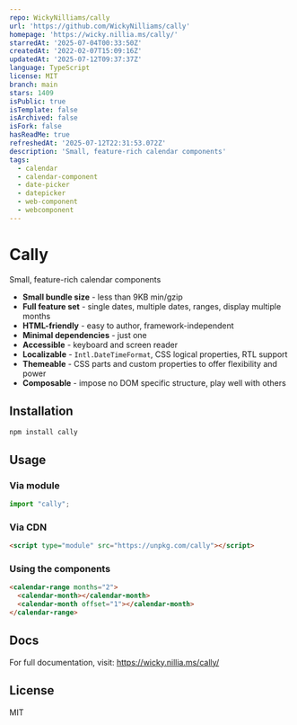 ```yaml
---
repo: WickyNilliams/cally
url: 'https://github.com/WickyNilliams/cally'
homepage: 'https://wicky.nillia.ms/cally/'
starredAt: '2025-07-04T00:33:50Z'
createdAt: '2022-02-07T15:09:16Z'
updatedAt: '2025-07-12T09:37:37Z'
language: TypeScript
license: MIT
branch: main
stars: 1409
isPublic: true
isTemplate: false
isArchived: false
isFork: false
hasReadMe: true
refreshedAt: '2025-07-12T22:31:53.072Z'
description: 'Small, feature-rich calendar components'
tags:
  - calendar
  - calendar-component
  - date-picker
  - datepicker
  - web-component
  - webcomponent
---
```


# Cally

Small, feature-rich calendar components

- **Small bundle size** - less than 9KB min/gzip
- **Full feature set** - single dates, multiple dates, ranges, display multiple months
- **HTML-friendly** - easy to author, framework-independent
- **Minimal dependencies** - just one
- **Accessible** - keyboard and screen reader
- **Localizable** - `Intl.DateTimeFormat`, CSS logical properties, RTL support
- **Themeable** - CSS parts and custom properties to offer flexibility and power
- **Composable** - impose no DOM specific structure, play well with others

## Installation

```bash
npm install cally
```

## Usage

### Via module

```js
import "cally";
```

### Via CDN

```html
<script type="module" src="https://unpkg.com/cally"></script>
```

### Using the components

```html
<calendar-range months="2">
  <calendar-month></calendar-month>
  <calendar-month offset="1"></calendar-month>
</calendar-range>
```

## Docs

For full documentation, visit: https://wicky.nillia.ms/cally/

## License

MIT
